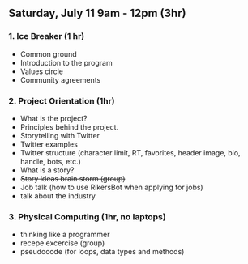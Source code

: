 ## Saturday, July 11 9am - 12pm (3hr)

### 1. Ice Breaker (1 hr)
- Common ground
- Introduction to the program
- Values circle
- Community agreements

### 2. Project Orientation (1hr)
- What is the project?
- Principles behind the project.
- Storytelling with Twitter
- Twitter examples
- Twitter structure (character limit, RT, favorites, header image, bio, handle, bots, etc.)
- What is a story?
- ~~Story ideas brain storm (group)~~
- Job talk (how to use RikersBot when applying for jobs)
- talk about the industry

### 3. Physical Computing (1hr, no laptops)
- thinking like a programmer
- recepe excercise (group)
- pseudocode (for loops, data types and methods)

